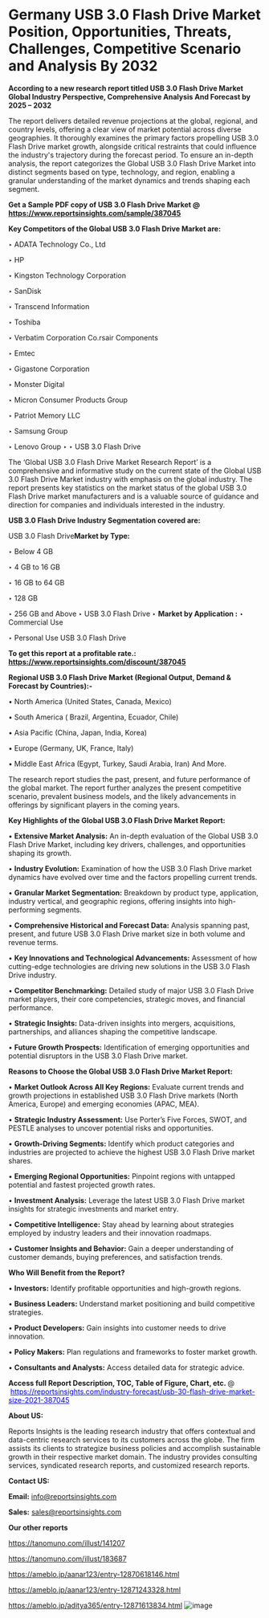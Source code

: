 # Germany USB 3.0 Flash Drive Market Position, Opportunities, Threats, Challenges, Competitive Scenario and Analysis By 2032

<strong>According to a new research report titled USB 3.0 Flash Drive Market Global Industry Perspective, Comprehensive Analysis And Forecast by 2025 – 2032</strong>

The report delivers detailed revenue projections at the global, regional, and country levels, offering a clear view of market potential across diverse geographies. It thoroughly examines the primary factors propelling USB 3.0 Flash Drive market growth, alongside critical restraints that could influence the industry's trajectory during the forecast period. To ensure an in-depth analysis, the report categorizes the Global USB 3.0 Flash Drive Market into distinct segments based on type, technology, and region, enabling a granular understanding of the market dynamics and trends shaping each segment.

<strong>Get a Sample PDF copy of USB 3.0 Flash Drive Market </strong><strong>@<a href=https://www.reportsinsights.com/sample/387045 style=color:#0000ff;> https://www.reportsinsights.com/sample/387045</a></strong></font>

<strong>Key Competitors of the Global USB 3.0 Flash Drive Market are:</strong>

‣ ADATA Technology Co., Ltd

‣ HP

‣ Kingston Technology Corporation

‣ SanDisk

‣ Transcend Information

‣ Toshiba

‣ Verbatim Corporation
 Co.rsair Components

‣ Emtec

‣ Gigastone Corporation

‣ Monster Digital

‣ Micron Consumer Products Group

‣ Patriot Memory LLC

‣ Samsung Group

‣ Lenovo Group
‣ 
‣ USB 3.0 Flash Drive

The ‘Global USB 3.0 Flash Drive Market Research Report’ is a comprehensive and informative study on the current state of the Global USB 3.0 Flash Drive Market industry with emphasis on the global industry. The report presents key statistics on the market status of the global USB 3.0 Flash Drive market manufacturers and is a valuable source of guidance and direction for companies and individuals interested in the industry.

<strong>USB 3.0 Flash Drive Industry Segmentation covered are:</strong>

USB 3.0 Flash Drive<strong>Market by Type:</strong>

‣ Below 4 GB

‣ 4 GB to 16 GB

‣ 16 GB to 64 GB

‣ 128 GB

‣ 256 GB and Above
‣ USB 3.0 Flash Drive 
‣ 
<strong>Market by Application :</strong>
‣ Commercial Use

‣ Personal Use
USB 3.0 Flash Drive

<strong>To get this report at a profitable rate.: <a href=https://www.reportsinsights.com/discount/387045 style=color:#0000ff;>https://www.reportsinsights.com/discount/387045</a></strong></font>

<strong>Regional USB 3.0 Flash Drive Market (Regional Output, Demand &amp; Forecast by Countries):-</strong>

• North America (United States, Canada, Mexico)

• South America ( Brazil, Argentina, Ecuador, Chile)

• Asia Pacific (China, Japan, India, Korea)

• Europe (Germany, UK, France, Italy)

• Middle East Africa (Egypt, Turkey, Saudi Arabia, Iran) And More.

The research report studies the past, present, and future performance of the global market. The report further analyzes the present competitive scenario, prevalent business models, and the likely advancements in offerings by significant players in the coming years.

<strong>Key Highlights of the Global USB 3.0 Flash Drive Market Report:</strong>

• <strong>Extensive Market Analysis:</strong> An in-depth evaluation of the Global USB 3.0 Flash Drive Market, including key drivers, challenges, and opportunities shaping its growth.

• <strong>Industry Evolution:</strong> Examination of how the USB 3.0 Flash Drive market dynamics have evolved over time and the factors propelling current trends.

• <strong>Granular Market Segmentation:</strong> Breakdown by product type, application, industry vertical, and geographic regions, offering insights into high-performing segments.

• <strong>Comprehensive Historical and Forecast Data:</strong> Analysis spanning past, present, and future USB 3.0 Flash Drive market size in both volume and revenue terms.

• <strong>Key Innovations and Technological Advancements:</strong> Assessment of how cutting-edge technologies are driving new solutions in the USB 3.0 Flash Drive industry.

• <strong>Competitor Benchmarking:</strong> Detailed study of major USB 3.0 Flash Drive market players, their core competencies, strategic moves, and financial performance.

• <strong>Strategic Insights:</strong> Data-driven insights into mergers, acquisitions, partnerships, and alliances shaping the competitive landscape.

• <strong>Future Growth Prospects:</strong> Identification of emerging opportunities and potential disruptors in the USB 3.0 Flash Drive market.

<strong>Reasons to Choose the Global USB 3.0 Flash Drive Market Report:</strong>

• <strong>Market Outlook Across All Key Regions:</strong> Evaluate current trends and growth projections in established USB 3.0 Flash Drive markets (North America, Europe) and emerging economies (APAC, MEA).

• <strong>Strategic Industry Assessment:</strong> Use Porter’s Five Forces, SWOT, and PESTLE analyses to uncover potential risks and opportunities.

• <strong>Growth-Driving Segments:</strong> Identify which product categories and industries are projected to achieve the highest USB 3.0 Flash Drive market shares.

• <strong>Emerging Regional Opportunities:</strong> Pinpoint regions with untapped potential and fastest projected growth rates.

• <strong>Investment Analysis:</strong> Leverage the latest USB 3.0 Flash Drive market insights for strategic investments and market entry.

• <strong>Competitive Intelligence:</strong> Stay ahead by learning about strategies employed by industry leaders and their innovation roadmaps.

• <strong>Customer Insights and Behavior:</strong> Gain a deeper understanding of customer demands, buying preferences, and satisfaction trends.

<strong>Who Will Benefit from the Report?</strong>

• <strong>Investors:</strong> Identify profitable opportunities and high-growth regions.

• <strong>Business Leaders:</strong> Understand market positioning and build competitive strategies.

• <strong>Product Developers:</strong> Gain insights into customer needs to drive innovation.

• <strong>Policy Makers:</strong> Plan regulations and frameworks to foster market growth.

• <strong>Consultants and Analysts:</strong> Access detailed data for strategic advice.
</ul>
<strong>Access full Report Description, TOC, Table of Figure, Chart, etc. </strong>@  <a href=https://reportsinsights.com/industry-forecast/usb-30-flash-drive-market-size-2021-387045 style=color:#0000ff;>https://reportsinsights.com/industry-forecast/usb-30-flash-drive-market-size-2021-387045</a></font>

<strong><strong>About US</strong>:</strong>

Reports Insights is the leading research industry that offers contextual and data-centric research services to its customers across the globe. The firm assists its clients to strategize business policies and accomplish sustainable growth in their respective market domain. The industry provides consulting services, syndicated research reports, and customized research reports.

<strong>Contact US:</strong>

<p class=""""><b>Email:</b> <a href=mailto:info@reportsinsights.com>info@reportsinsights.com</a></p>
<p class=""""><b>Sales:</b> <a href=mailto:sales@reportsinsights.com>sales@reportsinsights.com</a></p>

<strong>Our other reports</strong>

<a href=https://tanomuno.com/illust/141207>https://tanomuno.com/illust/141207</a>

<a href=https://tanomuno.com/illust/183687>https://tanomuno.com/illust/183687</a>

<a href=https://ameblo.jp/aanar123/entry-12870618146.html>https://ameblo.jp/aanar123/entry-12870618146.html</a>

<a href=https://ameblo.jp/aanar123/entry-12871243328.html>https://ameblo.jp/aanar123/entry-12871243328.html</a>

<a href=https://ameblo.jp/aditya365/entry-12871613834.html>https://ameblo.jp/aditya365/entry-12871613834.html</a>
![image](https://github.com/user-attachments/assets/0b334f13-69c9-4784-a12b-b98d0b8a3581)
